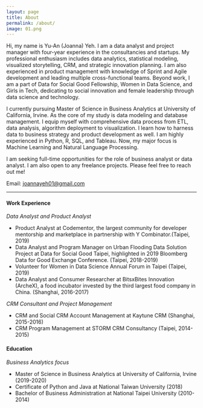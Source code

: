 ```yaml
---
layout: page
title: About
permalink: /about/
image: 01.png
---
```


Hi, my name is Yu-An (Joanna) Yeh. I am a data analyst and project manager with four-year experience in the consultancies and startups. My professional enthusiasm includes data analytics, statistical modeling, visualized storytelling, CRM, and strategic innovation planning. I am also experienced in product management with knowledge of Sprint and Agile development and leading multiple cross-functional teams. Beyond work, I am a part of Data for Social Good Fellowship, Women in Data Science, and Girls in Tech, dedicating to social innovation and female leadership through data science and technology. 

I currently pursuing Master of Science in Business Analytics at University of California, Irvine. As the core of my study is data modeling and database management. I equip myself with comprehensive data process from ETL, data analysis, algorithm deployment to visualization. I learn how to harness data to business strategy and product development as well. I am highly experienced in Python, R, SQL, and Tableau. Now, my major focus is Machine Learning and Natural Language Processing.

I am seeking full-time opportunities for the role of business analyst or data analyst. I am also open to any freelance projects. Please feel free to reach out me!

Email: joannayeh01@gmail.com

***

#### Work Experience 
*<medium>Data Analyst and Product Analyst</medium>*

- Product Analyst at Codementor, the largest community for developer mentorship and marketplace in partnership with Y Combinator.(Taipei, 2019)
- Data Analyst and Program Manager on Urban Flooding Data Solution Project at Data for Social Good Taipei, highlighted in 2019 Bloomberg Data for Good Exchange Conference. (Taipei, 2018-2019)
- Volunteer for Women in Data Science Annual Forum in Taipei (Taipei, 2019)
- Data Analyst and Consumer Researcher at BitsxBites Innovation (ArcheX), a food incubator invested by the third largest food company in China. (Shanghai, 2016-2017)

<!-- #### CRM Consultant and Project Management -->
*<medium>CRM Consultant and Project Management</medium>*

- CRM and Social CRM Account Management at Kaytune CRM (Shanghai, 2015-2016)
- CRM Program Management at STORM CRM Consultancy (Taipei, 2014-2015)


#### Education
*<medium>Business Analytics focus</medium>*
- Master of Science in Business Analytics at University of California, Irvine (2019-2020)
- Certificate of Python and Java at National Taiwan University (2018)
- Bachelor of Business Administration at National Taipei University (2010-2014)